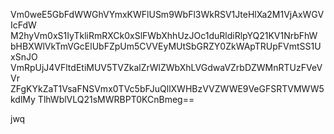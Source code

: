 Vm0weE5GbFdWWGhVYmxKWFlUSm9WbFl3WkRSV1JteHlXa2M1VjAxWGVIcFdW
M2hyVm0xS1IyTkliRmRXCk0xSlFWbXhhUzJOc1duRldiRlpYQ21KV1NrbFhW
bHBXWlVkTmVGcElUbFZpUm5CVVEyMUtSbGRZY0ZkWApTRUpFVmtSS1UxSnJO
VmRpUjJ4VFltdEtiMUV5TVZkalZrWlZWbXhLVGdwaVZrbDZWMnRTUzFVeVVr
ZFgKYkZaT1VsaFNSVmx0TVc5bFJuQllXWHBzVVZWWE9VeGFSRTVMWW5kdlMy
TlhWblVLQ21sMWRBPT0KCnBmeg==

jwq